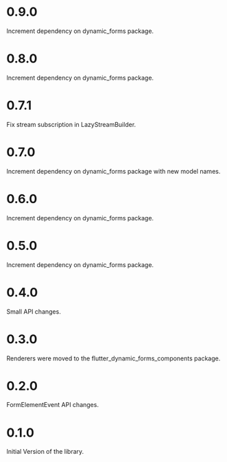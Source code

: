 # 0.9.0

Increment dependency on dynamic_forms package.

# 0.8.0

Increment dependency on dynamic_forms package.

# 0.7.1

Fix stream subscription in LazyStreamBuilder.

# 0.7.0

Increment dependency on dynamic_forms package with new model names.

# 0.6.0

Increment dependency on dynamic_forms package.

# 0.5.0

Increment dependency on dynamic_forms package.

# 0.4.0

Small API changes.

# 0.3.0

Renderers were moved to the flutter_dynamic_forms_components package.

# 0.2.0

FormElementEvent API changes.

# 0.1.0

Initial Version of the library.